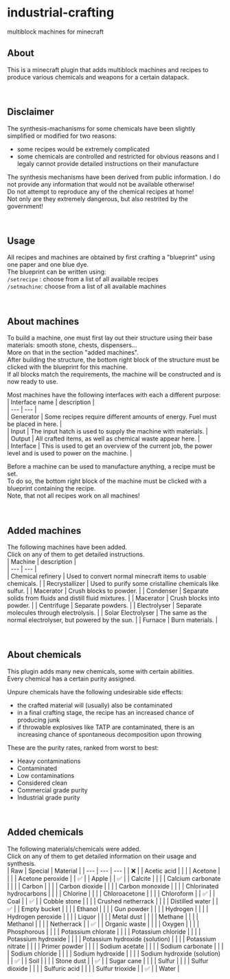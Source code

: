 # industrial-crafting
multiblock machines for minecraft

## About  
This is a minecraft plugin that adds multiblock machines and recipes to produce various chemicals and weapons for a certain datapack.  

<br>

## Disclaimer  
The synthesis-machanisms for some chemicals have been slightly simplified or modified for two reasons:  
- some recipes would be extremely complicated  
- some chemicals are controlled and restricted for obvious reasons and I legaly cannot provide detailed instructions on their manufacture  

The synthesis mechanisms have been derived from public information. I do not provide any information that would not be available otherwise!  
Do not attempt to reproduce any of the chemical recipes at home!  
Not only are they extremely dangerous, but also restrited by the government!  

<br>

## Usage  
All recipes and machines are obtained by first crafting a "blueprint" using one paper and one blue dye.  
The blueprint can be written using:  
`/setrecipe` : choose from a list of all available recipes  
`/setmachine`: choose from a list of all available machines  

<br>

## About machines  
To build a machine, one must first lay out their structure using their base materials: smooth stone, chests, dispensers...  
More on that in the section "added machines".  
After building the structure, the bottom right block of the structure must be clicked with the blueprint for this machine.  
If all blocks match the requirements, the machine will be constructed and is now ready to use.  

Most machines have the following interfaces with each a different purpose:  
| Interface name | description |  
| --- | --- |  
| Generator | Some recipes require different amounts of energy. Fuel must be placed in here. |  
| Input | The input hatch is used to supply the machine with materials. |  
| Output | All crafted items, as well as chemical waste appear here. |  
| Interface | This is used to get an overview of the current job, the power level and is used to power on the machine. |  

Before a machine can be used to manufacture anything, a recipe must be set.  
To do so, the bottom right block of the machine must be clicked with a blueprint containing the recipe.  
Note, that not all recipes work on all machines!  

<br>

## Added machines  
The following machines have been added.  
Click on any of them to get detailed instructions.  
| Machine | description |  
| --- | --- |  
| Chemical refinery | Used to convert normal minecraft items to usable chemicals. |
| Recrystallizer | Used to purify some cristalline chemicals like sulfur. |
| Macerator | Crush blocks to powder. |
| Condenser | Separate solids from fluids and distill fluid mixtures. |
| Macerator | Crush blocks into powder. |
| Centrifuge | Separate powders. |
| Electrolyser | Separate molecules through electrolysis. |
| Solar Electrolyser | The same as the normal electrolyser, but powered by the sun. |
| Furnace | Burn materials. |

<br>

## About chemicals  
This plugin adds many new chemicals, some with certain abilities.  
Every chemical has a certain purity assigned.  

Unpure chemicals have the following undesirable side effects:  
- the crafted material will (usually) also be contaminated  
- in a final crafting stage, the recipe has an increased chance of producing junk  
- if throwable explosives like TATP are contaminated, there is an increasing chance of spontaneous decomposition upon throwing  

These are the purity rates, ranked from worst to best:  
- Heavy contaminations  
- Contaminated  
- Low contaminations  
- Considered clean  
- Commercial grade purity  
- Industrial grade purity  

<br>

## Added chemicals  
The following materials/chemicals were added.  
Click on any of them to get detailed information on their usage and synthesis.  
| Raw | Special | Material |
| --- | --- | --- |
| :x: | | Acetic acid |
| | | Acetone |
| | | Acetone peroxide |
| :white_check_mark: | | Apple |
| :white_check_mark: | | Calcite |
| | | Calcium carbonate |
| | | Carbon |
| | | Carbon dioxide |
| | | Carbon monoxide |
| | | Chlorinated hydrocarbons |
| | | Chlorine |
| | | Chloroacetone |
| | | Chloroform |
| :white_check_mark: | | Coal |
| :white_check_mark: | | Cobble stone |
| | | Crushed netherrack |
| | | Distilled water |
| :white_check_mark: | | Empty bucket |
| | | Ethanol |
| | | Gun powder |
| | | Hydrogen |
| | | Hydrogen peroxide |
| | | Liquor |
| | | Metal dust |
| | | Methane |
| | | Methanol |
| | | Netherrack |
| :white_check_mark: | | Organic waste |
| | | Oxygen |
| | | Phosphorous |
| | | Potassium chlorate |
| | | Potassium chloride |
| | | Potassium hydroxide |
| | | Potassium hydroxide (solution) |
| | | Potassium nitrate |
| | | Primer powder |
| | | Sodium acetate |
| | | Sodium carbonate |
| | | Sodium chloride |
| | | Sodium hydroxide |
| | | Sodium hydroxide (solution) |
| :white_check_mark: | | Soil |
| | | Stone dust |
| :white_check_mark: | | Sugar cane |
| | | Sulfur |
| | | Sulfur dioxide |
| | | Sulfuric acid |
| | | Sulfur trioxide |
| :white_check_mark: | | Water |
